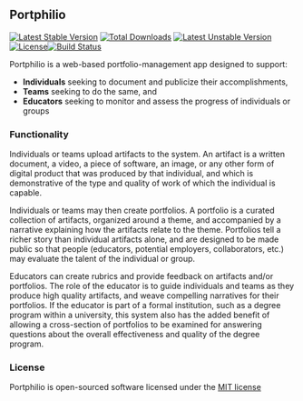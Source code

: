 ## Portphilio

[![Latest Stable Version](https://poser.pugx.org/portphilio/portphilio/v/stable)](https://packagist.org/packages/portphilio/portphilio) [![Total Downloads](https://poser.pugx.org/portphilio/portphilio/downloads)](https://packagist.org/packages/portphilio/portphilio) [![Latest Unstable Version](https://poser.pugx.org/portphilio/portphilio/v/unstable)](https://packagist.org/packages/portphilio/portphilio) [![License](https://poser.pugx.org/portphilio/portphilio/license)](https://packagist.org/packages/portphilio/portphilio)[![Build Status](https://travis-ci.org/portphilio/portphilio.svg?branch=master)](https://travis-ci.org/portphilio/portphilio)

Portphilio is a web-based portfolio-management app designed to support:

* **Individuals** seeking to document and publicize their accomplishments,
* **Teams** seeking to do the same, and
* **Educators** seeking to monitor and assess the progress of individuals or groups

### Functionality

Individuals or teams upload artifacts to the system. An artifact is a written document, a video, a piece of software, an image, or any other form of digital product that was produced by that individual, and which is demonstrative of the type and quality of work of which the individual is capable.

Individuals or teams may then create portfolios. A portfolio is a curated collection of artifacts, organized around a theme, and accompanied by a narrative explaining how the artifacts relate to the theme. Portfolios tell a richer story than individual artifacts alone, and are designed to be made public so that people (educators, potential employers, collaborators, etc.) may evaluate the talent of the individual or group.

Educators can create rubrics and provide feedback on artifacts and/or portfolios. The role of the educator is to guide individuals and teams as they produce high quality artifacts, and weave compelling narratives for their portfolios. If the educator is part of a formal institution, such as a degree program within a university, this system also has the added benefit of allowing a cross-section of portfolios to be examined for answering questions about the overall effectiveness and quality of the degree program.

### License

Portphilio is open-sourced software licensed under the [MIT license](http://opensource.org/licenses/MIT)
